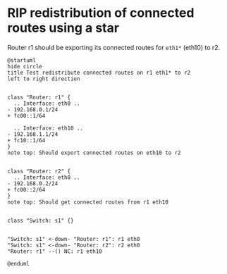 # RIP redistribution of connected routes using a star

Router r1 should be exporting its connected routes for `eth1*` (eth10) to r2.


```plantuml
@startuml
hide circle
title Test redistribute connected routes on r1 eth1* to r2
left to right direction


class "Router: r1" {
  .. Interface: eth0 ..
- 192.168.0.1/24
+ fc00::1/64

  .. Interface: eth10 ..
- 192.168.1.1/24
+ fc10::1/64
}
note top: Should export connected routes on eth10 to r2


class "Router: r2" {
  .. Interface: eth0 ..
- 192.168.0.2/24
+ fc00::2/64
}
note top: Should get connected routes from r1 eth10


class "Switch: s1" {}


"Switch: s1" <-down- "Router: r1": r1 eth0
"Switch: s1" <-down- "Router: r2": r2 eth0
"Router: r1" --() NC: r1 eth10

@enduml
```
